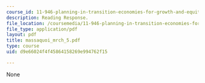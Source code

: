 ```yaml
---
course_id: 11-946-planning-in-transition-economies-for-growth-and-equity-spring-2004
description: Reading Response.
file_location: /coursemedia/11-946-planning-in-transition-economies-for-growth-and-equity-spring-2004/d9e66024f4f45864158269e994762f15_massaquoi_mrch_5.pdf
file_type: application/pdf
layout: pdf
title: massaquoi_mrch_5.pdf
type: course
uid: d9e66024f4f45864158269e994762f15

---
```

None